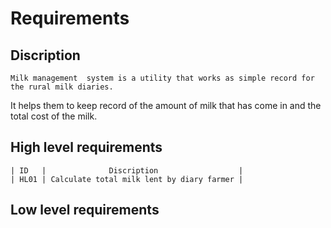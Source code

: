 # Requirements
 ## Discription
    Milk management  system is a utility that works as simple record for the rural milk diaries.
It helps them to keep record of the amount of milk that has come in and the total cost of the milk.

## High level requirements
    | ID   |              Discription                  |
    | HL01 | Calculate total milk lent by diary farmer |

## Low level requirements 
